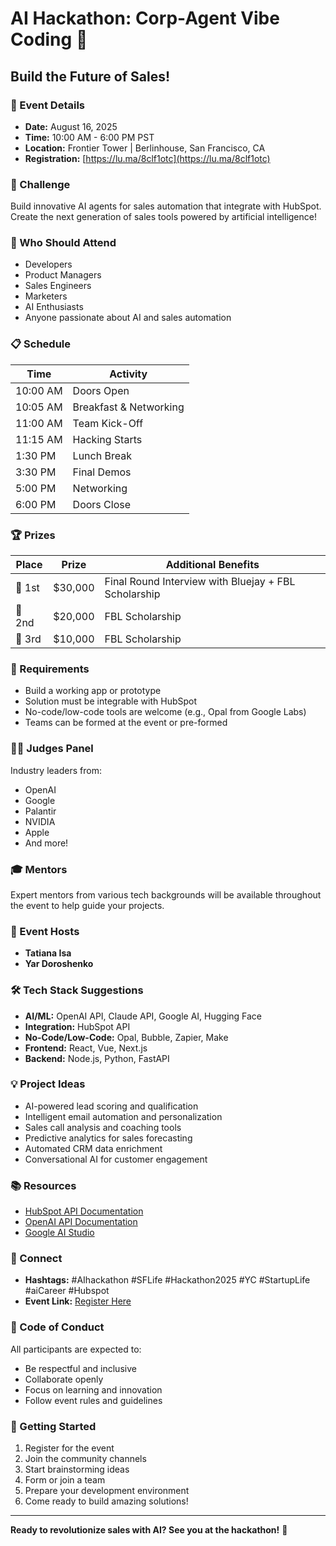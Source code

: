 # AI Hackathon: Corp-Agent Vibe Coding 🤖

## Build the Future of Sales!

### 📅 Event Details
- **Date:** August 16, 2025
- **Time:** 10:00 AM - 6:00 PM PST
- **Location:** Frontier Tower | Berlinhouse, San Francisco, CA
- **Registration:** [https://lu.ma/8clf1otc](https://lu.ma/8clf1otc)

### 🎯 Challenge
Build innovative AI agents for sales automation that integrate with HubSpot. Create the next generation of sales tools powered by artificial intelligence!

### 👥 Who Should Attend
- Developers
- Product Managers
- Sales Engineers
- Marketers
- AI Enthusiasts
- Anyone passionate about AI and sales automation

### 📋 Schedule
| Time | Activity |
|------|----------|
| 10:00 AM | Doors Open |
| 10:05 AM | Breakfast & Networking |
| 11:00 AM | Team Kick-Off |
| 11:15 AM | Hacking Starts |
| 1:30 PM | Lunch Break |
| 3:30 PM | Final Demos |
| 5:00 PM | Networking |
| 6:00 PM | Doors Close |

### 🏆 Prizes
| Place | Prize | Additional Benefits |
|-------|-------|-------------------|
| 🥇 1st | $30,000 | Final Round Interview with Bluejay + FBL Scholarship |
| 🥈 2nd | $20,000 | FBL Scholarship |
| 🥉 3rd | $10,000 | FBL Scholarship |

### 📝 Requirements
- Build a working app or prototype
- Solution must be integrable with HubSpot
- No-code/low-code tools are welcome (e.g., Opal from Google Labs)
- Teams can be formed at the event or pre-formed

### 👨‍⚖️ Judges Panel
Industry leaders from:
- OpenAI
- Google
- Palantir
- NVIDIA
- Apple
- And more!

### 🎓 Mentors
Expert mentors from various tech backgrounds will be available throughout the event to help guide your projects.

### 🎉 Event Hosts
- **Tatiana Isa**
- **Yar Doroshenko**

### 🛠️ Tech Stack Suggestions
- **AI/ML:** OpenAI API, Claude API, Google AI, Hugging Face
- **Integration:** HubSpot API
- **No-Code/Low-Code:** Opal, Bubble, Zapier, Make
- **Frontend:** React, Vue, Next.js
- **Backend:** Node.js, Python, FastAPI

### 💡 Project Ideas
- AI-powered lead scoring and qualification
- Intelligent email automation and personalization
- Sales call analysis and coaching tools
- Predictive analytics for sales forecasting
- Automated CRM data enrichment
- Conversational AI for customer engagement

### 📚 Resources
- [HubSpot API Documentation](https://developers.hubspot.com/docs/api/overview)
- [OpenAI API Documentation](https://platform.openai.com/docs)
- [Google AI Studio](https://ai.google.dev/)

### 🔗 Connect
- **Hashtags:** #AIhackathon #SFLife #Hackathon2025 #YC #StartupLife #aiCareer #Hubspot
- **Event Link:** [Register Here](https://lu.ma/8clf1otc)

### 📜 Code of Conduct
All participants are expected to:
- Be respectful and inclusive
- Collaborate openly
- Focus on learning and innovation
- Follow event rules and guidelines

### 🚀 Getting Started
1. Register for the event
2. Join the community channels
3. Start brainstorming ideas
4. Form or join a team
5. Prepare your development environment
6. Come ready to build amazing solutions!

---

**Ready to revolutionize sales with AI? See you at the hackathon!** 🚀